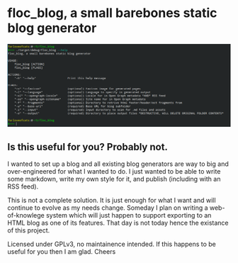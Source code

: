 # floc_blog, a small barebones static blog generator

![Screenshot of floc_blog's command line arguments](screenshot.png)

## Is this useful for you? Probably not.

I wanted to set up a blog and all existing blog generators are way to big and
over-engineered for what I wanted to do. I just wanted to be able to write some
markdown, write my own style for it, and publish (including with an RSS feed).

This is not a complete solution. It is just enough for what I want and will
continue to evolve as my needs change. Someday I plan on writing a
web-of-knowlege system which will just happen to support exporting to an HTML
blog as one of its features. That day is not today hence the existance of this
project.

Licensed under GPLv3, no maintainence intended. If this happens to be useful for
you then I am glad. Cheers
